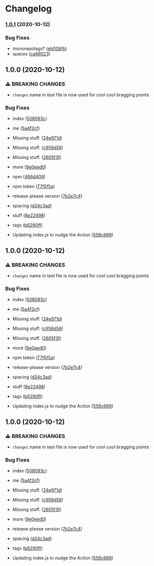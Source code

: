 # Changelog

### [1.0.1](https://www.github.com/dxos/release-playground/compare/v1.0.0...v1.0.1) (2020-10-12)


### Bug Fixes

* monorepotags? ([eb00bfb](https://www.github.com/dxos/release-playground/commit/eb00bfbc6e5b28ced754026043f25535d15d34c1))
* spaces ([ca66523](https://www.github.com/dxos/release-playground/commit/ca66523a52d53137683bf1aaacd6febf40841030))

## 1.0.0 (2020-10-12)


### ⚠ BREAKING CHANGES

* `changes` name in test file is now used for cool cool bragging points

### Bug Fixes

* index ([508093c](https://www.github.com/dxos/release-playground/commit/508093c17e9d200bead4d0a5f1f9659f7c4c009c))
* me ([5a4f2cf](https://www.github.com/dxos/release-playground/commit/5a4f2cfc490f7379c22530489817c2e755575ecd))
* Missing stuff. ([24e971d](https://www.github.com/dxos/release-playground/commit/24e971dff9d515c29ddfd975b1a8a11d8d38a68e))
* Missing stuff. ([c959d56](https://www.github.com/dxos/release-playground/commit/c959d56b62399a6dd90e8efe7dcfc9df31226b3f))
* Missing stuff. ([2605f3f](https://www.github.com/dxos/release-playground/commit/2605f3fbe1c50e738a3fbd1216cd3e7144bd838e))
* more ([9e0eed0](https://www.github.com/dxos/release-playground/commit/9e0eed0eb448f5db8830877dea7e07238ffcd83d))
* npm ([466d409](https://www.github.com/dxos/release-playground/commit/466d4096b226c1a33faa1b686758a04c111ced48))
* npm token ([77f5f5a](https://www.github.com/dxos/release-playground/commit/77f5f5ae131794ada1896969081eccd2e172f942))
* release-please version ([7b2e7c4](https://www.github.com/dxos/release-playground/commit/7b2e7c434b1ec97cdaeaba1f48274651cb58b97e))
* spacing ([d24c3ad](https://www.github.com/dxos/release-playground/commit/d24c3adfe05364d1c1e254e11ffdd81552bf85b6))
* stuff ([8e22498](https://www.github.com/dxos/release-playground/commit/8e22498c9941309a86aea09e11c2205e42b8b7b6))
* tags ([b6290ff](https://www.github.com/dxos/release-playground/commit/b6290ff8313df80fcac7b9bfdab6a48316dd54cd))


* Updating index.js to nudge the Action ([556c669](https://www.github.com/dxos/release-playground/commit/556c6695eefef1ba787d2852d42f23c19f0a1b01))

## 1.0.0 (2020-10-12)


### ⚠ BREAKING CHANGES

* `changes` name in test file is now used for cool cool bragging points

### Bug Fixes

* index ([508093c](https://www.github.com/dxos/release-playground/commit/508093c17e9d200bead4d0a5f1f9659f7c4c009c))
* me ([5a4f2cf](https://www.github.com/dxos/release-playground/commit/5a4f2cfc490f7379c22530489817c2e755575ecd))
* Missing stuff. ([24e971d](https://www.github.com/dxos/release-playground/commit/24e971dff9d515c29ddfd975b1a8a11d8d38a68e))
* Missing stuff. ([c959d56](https://www.github.com/dxos/release-playground/commit/c959d56b62399a6dd90e8efe7dcfc9df31226b3f))
* Missing stuff. ([2605f3f](https://www.github.com/dxos/release-playground/commit/2605f3fbe1c50e738a3fbd1216cd3e7144bd838e))
* more ([9e0eed0](https://www.github.com/dxos/release-playground/commit/9e0eed0eb448f5db8830877dea7e07238ffcd83d))
* npm token ([77f5f5a](https://www.github.com/dxos/release-playground/commit/77f5f5ae131794ada1896969081eccd2e172f942))
* release-please version ([7b2e7c4](https://www.github.com/dxos/release-playground/commit/7b2e7c434b1ec97cdaeaba1f48274651cb58b97e))
* spacing ([d24c3ad](https://www.github.com/dxos/release-playground/commit/d24c3adfe05364d1c1e254e11ffdd81552bf85b6))
* stuff ([8e22498](https://www.github.com/dxos/release-playground/commit/8e22498c9941309a86aea09e11c2205e42b8b7b6))
* tags ([b6290ff](https://www.github.com/dxos/release-playground/commit/b6290ff8313df80fcac7b9bfdab6a48316dd54cd))


* Updating index.js to nudge the Action ([556c669](https://www.github.com/dxos/release-playground/commit/556c6695eefef1ba787d2852d42f23c19f0a1b01))

## 1.0.0 (2020-10-12)


### ⚠ BREAKING CHANGES

* `changes` name in test file is now used for cool cool bragging points

### Bug Fixes

* index ([508093c](https://www.github.com/dxos/release-playground/commit/508093c17e9d200bead4d0a5f1f9659f7c4c009c))
* me ([5a4f2cf](https://www.github.com/dxos/release-playground/commit/5a4f2cfc490f7379c22530489817c2e755575ecd))
* Missing stuff. ([24e971d](https://www.github.com/dxos/release-playground/commit/24e971dff9d515c29ddfd975b1a8a11d8d38a68e))
* Missing stuff. ([c959d56](https://www.github.com/dxos/release-playground/commit/c959d56b62399a6dd90e8efe7dcfc9df31226b3f))
* Missing stuff. ([2605f3f](https://www.github.com/dxos/release-playground/commit/2605f3fbe1c50e738a3fbd1216cd3e7144bd838e))
* more ([9e0eed0](https://www.github.com/dxos/release-playground/commit/9e0eed0eb448f5db8830877dea7e07238ffcd83d))
* release-please version ([7b2e7c4](https://www.github.com/dxos/release-playground/commit/7b2e7c434b1ec97cdaeaba1f48274651cb58b97e))
* spacing ([d24c3ad](https://www.github.com/dxos/release-playground/commit/d24c3adfe05364d1c1e254e11ffdd81552bf85b6))
* tags ([b6290ff](https://www.github.com/dxos/release-playground/commit/b6290ff8313df80fcac7b9bfdab6a48316dd54cd))


* Updating index.js to nudge the Action ([556c669](https://www.github.com/dxos/release-playground/commit/556c6695eefef1ba787d2852d42f23c19f0a1b01))
